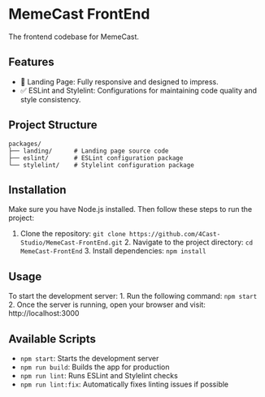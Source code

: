# MemeCast FrontEnd

The frontend codebase for MemeCast.

## Features

- 🎨 Landing Page: Fully responsive and designed to impress.
- ✅ ESLint and Stylelint: Configurations for maintaining code quality and style consistency.

## Project Structure

```
packages/
├── landing/      # Landing page source code
├── eslint/       # ESLint configuration package
└── stylelint/    # Stylelint configuration package
```

## Installation

Make sure you have Node.js installed. Then follow these steps to run the project:
1.	Clone the repository:
`git clone https://github.com/4Cast-Studio/MemeCast-FrontEnd.git`
	2.	Navigate to the project directory:
`cd MemeCast-FrontEnd`
	3.	Install dependencies:
`npm install`

## Usage

To start the development server:
	1.	Run the following command: `npm start`
	2.	Once the server is running, open your browser and visit: http://localhost:3000

## Available Scripts

- `npm start`: Starts the development server
- `npm run build`: Builds the app for production
- `npm run lint`: Runs ESLint and Stylelint checks
- `npm run lint:fix`: Automatically fixes linting issues if possible